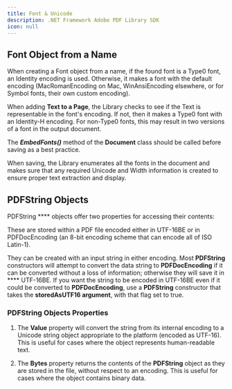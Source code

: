 ```yaml
---
title: Font & Unicode
description: .NET Framework Adobe PDF Library SDK
icon: null
---
```


## Font Object from a Name

When creating a Font object from a name, if the found font is a Type0 font, an Identity encoding is used. Otherwise, it makes a font with the default encoding (MacRomanEncoding on Mac, WinAnsiEncoding elsewhere, or for Symbol fonts, their own custom encoding).  

When adding **Text to a Page**, the Library checks to see if the Text is representable in the font's encoding. If not, then it makes a Type0 font with an Identity-H encoding. For non-Type0 fonts, this may result in two versions of a font in the output document. 

The _**EmbedFonts()**_ method of the **Document** class should be called before saving as a best practice. 

When saving, the Library enumerates all the fonts in the document and makes sure that any required Unicode and Width information is created to ensure proper text extraction and display. 

## **PDFString** Objects

PDFString \*\*\*\* objects offer two properties for accessing their contents: 

These are stored within a PDF file encoded either in UTF-16BE or in PDFDocEncoding (an 8-bit encoding scheme that can encode all of ISO Latin-1).  

They can be created with an input string in either encoding. Most **PDFString** constructors will attempt to convert the data string to **PDFDocEncoding** if it can be converted without a loss of information; otherwise they will save it in \*\*\*\* UTF-16BE. If you want the string to be encoded in UTF-16BE even if it could be converted to **PDFDocEncoding**, use a **PDFString** constructor that takes the **storedAsUTF16 argument**, with that flag set to true. 

### **PDFString** Objects Properties

1. The **Value** property will convert the string from its internal encoding to a Unicode string object appropriate to the platform (encoded as UTF-16). This is useful for cases where the object represents human-readable text. 

2) The **Bytes** property returns the contents of the **PDFString** object as they are stored in the file, without respect to an encoding. This is useful for cases where the object contains binary data.
